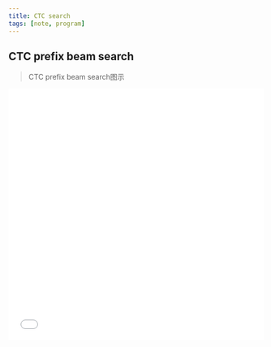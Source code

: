 ```yaml
---
title: CTC search
tags: [note, program]
---
```



## CTC prefix beam search

> CTC prefix beam search图示

<style>.pdf-embed-container { position: relative; padding-bottom: 98.25%; height: 0; overflow: hidden; max-width: 100%; margin-bottom: 20px; } .pdf-embed-container iframe, .pdf-embed-container object, .pdf-embed-container embed { position: absolute; top: 0; left: 0; width: 100%; height: 100%; }</style><div class='pdf-embed-container'><iframe title="PDF file" width="800" height="600" src="/public/pdf/prefix_beam_search.pdf" frameborder="0" allowfullscreen></iframe></div>


